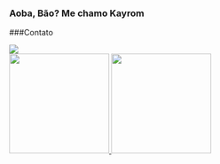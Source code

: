 ### Aoba, Bão? Me chamo Kayrom

###Contato
<div>
<a href="https://instagram.com/Kayrom_Samuel" target="_blank"><img src="https://img.shields.io/badge/-Instagram-%23E4405F?style=for-the-badge&logo=instagram&logoColor=white" target="_blank"></a>   
</div>

<div>
<a href="https://github.com/httpskayrom">
<img height="180em" src="https://github-readme-stats.vercel.app/api/top-langs/?username=httpskayrom&layout=compact&langs_count=7&theme=dracula"/>
<img height="180em" src="https://github-readme-stats.vercel.app/api?username=httpskayrom&show_icons=true&theme=dracula&include_all_commits=true&count_private=true"/>
</div>

